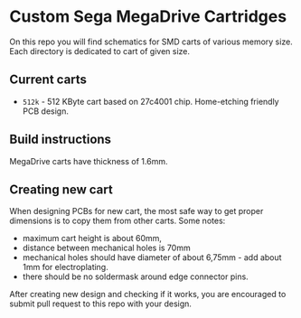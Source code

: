 # Custom Sega MegaDrive Cartridges

On this repo you will find schematics for SMD carts of various memory size. Each directory is dedicated to cart of given size.

## Current carts

- `512k` - 512 KByte cart based on 27c4001 chip. Home-etching friendly PCB design.

## Build instructions

MegaDrive carts have thickness of 1.6mm.

## Creating new cart

When designing PCBs for new cart, the most safe way to get proper dimensions is to copy them from other carts. Some notes:

- maximum cart height is about 60mm,
- distance between mechanical holes is 70mm
- mechanical holes should have diameter of about 6,75mm - add about 1mm for electroplating.
- there should be no soldermask around edge connector pins.

After creating new design and checking if it works, you are encouraged to submit pull request to this repo with your design.
